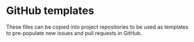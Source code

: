 GitHub templates
==

These files can be copied into project repositories to be used as templates to
pre-populate new issues and pull requests in GitHub.
